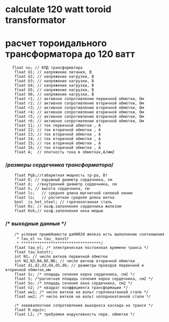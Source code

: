 # calculate 120 watt toroid transformator
# расчет тороидального трансформатора до 120 ватт 

       float nu; // КПД трансформатора
        float U1; // напряжение питания, В
        float U2; // напряжение нагрузки, В
        float U3; // напряжение нагрузки, В
        float U4; // напряжение нагрузки, В
        float U5; // напряжение нагрузки, В
        float U6; // напряжение нагрузки, В
        float r1; // активное сопротивление первичной обмотки, Ом
        float r2; // активное сопротивление вторичной обмотки, Ом
        float r3; // активное сопротивление вторичной обмотки, Ом
        float r4; // активное сопротивление вторичной обмотки, Ом
        float r5; // активное сопротивление вторичной обмотки, Ом
        float r6; // активное сопротивление вторичной обмотки, Ом
        float I1; // ток первичной обмотки , А
        float I2; // ток вторичной обмотки , А
        float I3; // ток вторичной обмотки , А
        float I4; // ток вторичной обмотки , А
        float I5; // ток вторичной обмотки , А
        float I6; // ток вторичной обмотки , А
        float A;  // плотность тока в обмотках,А/мм2 

### /*размеры сердечника трансформатора*/
        float Pgb;//габаритная мощность тр-ра, Вт
        float D; // наружный диаметр сердечника, см
        float d;  //внутренний диаметр сердечника, см
        float h; // высота сердечника, см
        float lc;   // средняя длина магнитной силовой линии
        float lo;   // расчетная средняя длина витка
        bool  is_hot_steel; // горячекатанная сталь
        float Ks; // коэф.заполнения сердечника железом
        float Kok;// коэф.заполнения окна медью

###  /* выходные данные */
        /* условия пpuмeHuмocти даНН020 железа есть выполнение соотношения
         * tau_el <= tau_ konstr
         * ***********************************/
        float tau_el; /* электрическая постоянная времени транса */
        float tau_konstr;
        int N1; // число витков первичной обмотки
        int N2,N3,N4,N5,N6; // число витков вторичной обмотки
        float d1,d2,d3,d4,d5,d6; // диаметры проводов первичной и вторичной обмоток,мм
        float Sc; /* площадь сечения керна сердечника, см2 */
        float S; /*расчетная площадь сечения керна сердечника, см2 */
        float So; /* площадь сечения окна сердечника, см2 */
        float n2; /* квадрат коэффициента трансформации */
        float ww1; /* число витков на вольт горячекатанной стали */
        float ww2; /* число витков на вольт холоднокатанной стали */

        /* эквивалентное сопротивление выходноса каскада на трансе */
        float R_equiv;
        float L1; /* требуемая индуктивность nерв. обмотки */

